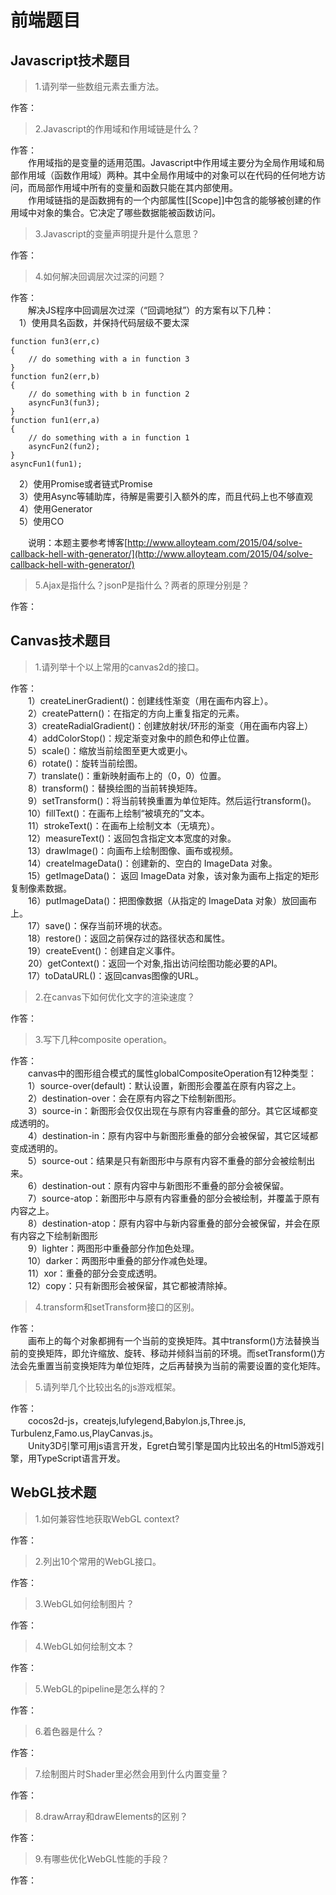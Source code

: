 # 前端题目
## Javascript技术题目 
> 1.请列举一些数组元素去重方法。

作答：

> 2.Javascript的作用域和作用域链是什么？

作答：<br>
　　作用域指的是变量的适用范围。Javascript中作用域主要分为全局作用域和局部作用域（函数作用域）两种。其中全局作用域中的对象可以在代码的任何地方访问，而局部作用域中所有的变量和函数只能在其内部使用。  
　　作用域链指的是函数拥有的一个内部属性[[Scope]]中包含的能够被创建的作用域中对象的集合。它决定了哪些数据能被函数访问。
	 

> 3.Javascript的变量声明提升是什么意思？

作答：

> 4.如何解决回调层次过深的问题？

作答：<br>
　　解决JS程序中回调层次过深（“回调地狱”）的方案有以下几种：<br>
　1）使用具名函数，并保持代码层级不要太深<br>

	function fun3(err,c)
	{
		// do something with a in function 3
	}
	function fun2(err,b)
	{
		// do something with b in function 2
		asyncFun3(fun3);	
	}
	function fun1(err,a)
	{
		// do something with a in function 1
		asyncFun2(fun2);
	}
	asyncFun1(fun1);

　2）使用Promise或者链式Promise<br>
　3）使用Async等辅助库，待解是需要引入额外的库，而且代码上也不够直观<br>
　4）使用Generator<br>
　5）使用CO<br>
	
　　说明：本题主要参考博客[http://www.alloyteam.com/2015/04/solve-callback-hell-with-generator/](http://www.alloyteam.com/2015/04/solve-callback-hell-with-generator/)

> 5.Ajax是指什么？jsonP是指什么？两者的原理分别是？

作答：

## Canvas技术题目

>1.请列举十个以上常用的canvas2d的接口。

作答：<br>
　　1）createLinerGradient()：创建线性渐变（用在画布内容上）。<br>
　　2）createPattern()：在指定的方向上重复指定的元素。<br>
　　3）createRadialGradient()：创建放射状/环形的渐变（用在画布内容上）<br>
　　4）addColorStop()：规定渐变对象中的颜色和停止位置。<br>
　　5）scale()：缩放当前绘图至更大或更小。<br>
　　6）rotate()：旋转当前绘图。<br>
　　7）translate()：重新映射画布上的（0，0）位置。<br>
　　8）transform()：替换绘图的当前转换矩阵。<br>
　　9）setTransform()：将当前转换重置为单位矩阵。然后运行transform()。<br>
　　10）fillText()：在画布上绘制“被填充的”文本。<br>
　　11）strokeText()：在画布上绘制文本（无填充）。<br>
　　12）measureText()：返回包含指定文本宽度的对象。<br>
　　13）drawImage()：向画布上绘制图像、画布或视频。<br>
　　14）createImageData()：创建新的、空白的 ImageData 对象。<br>
　　15）getImageData()：	返回 ImageData 对象，该对象为画布上指定的矩形复制像素数据。<br>
　　16）putImageData()：把图像数据（从指定的 ImageData 对象）放回画布上。<br>
　　17）save()：保存当前环境的状态。<br>
　　18）restore()：返回之前保存过的路径状态和属性。<br>
　　19）createEvent()：创建自定义事件。<br>
　　20）getContext()：返回一个对象,指出访问绘图功能必要的API。<br>
　　17）toDataURL()：返回canvas图像的URL。<br>


>2.在canvas下如何优化文字的渲染速度？

作答：

>3.写下几种composite operation。

作答：<br>
　　canvas中的图形组合模式的属性globalCompositeOperation有12种类型：<br>
　　1）source-over(default)：默认设置，新图形会覆盖在原有内容之上。<br>
　　2）destination-over：会在原有内容之下绘制新图形。<br>
　　3）source-in：新图形会仅仅出现在与原有内容重叠的部分。其它区域都变成透明的。<br>
　　4）destination-in：原有内容中与新图形重叠的部分会被保留，其它区域都变成透明的。<br>
　　5）source-out：结果是只有新图形中与原有内容不重叠的部分会被绘制出来。<br>
　　6）destination-out：原有内容中与新图形不重叠的部分会被保留。<br>
　　7）source-atop：新图形中与原有内容重叠的部分会被绘制，并覆盖于原有内容之上。<br>
　　8）destination-atop：原有内容中与新内容重叠的部分会被保留，并会在原有内容之下绘制新图形<br>
　　9）lighter：两图形中重叠部分作加色处理。<br>
　　10）darker：两图形中重叠的部分作减色处理。<br>
　　11）xor：重叠的部分会变成透明。<br>
　　12）copy：只有新图形会被保留，其它都被清除掉。<br>	

>4.transform和setTransform接口的区别。

作答：<br>
　　画布上的每个对象都拥有一个当前的变换矩阵。其中transform()方法替换当前的变换矩阵，即允许缩放、旋转、移动并倾斜当前的环境。而setTransform()方法会先重置当前变换矩阵为单位矩阵，之后再替换为当前的需要设置的变化矩阵。

>5.请列举几个比较出名的js游戏框架。

作答：<br>
　　cocos2d-js，createjs,lufylegend,Babylon.js,Three.js, Turbulenz,Famo.us,PlayCanvas.js。<br>
　　Unity3D引擎可用js语言开发，Egret白鹭引擎是国内比较出名的Html5游戏引擎，用TypeScript语言开发。

## WebGL技术题
>1.如何兼容性地获取WebGL context?

作答：

>2.列出10个常用的WebGL接口。

作答：

>3.WebGL如何绘制图片？

作答：

>4.WebGL如何绘制文本？

作答：

>5.WebGL的pipeline是怎么样的？

作答：

>6.着色器是什么？

作答：

>7.绘制图片时Shader里必然会用到什么内置变量？

作答：

>8.drawArray和drawElements的区别？

作答：

>9.有哪些优化WebGL性能的手段？

作答：
